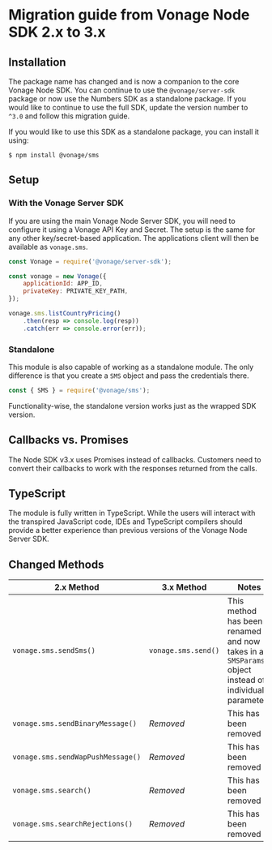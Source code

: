 # Migration guide from Vonage Node SDK 2.x to 3.x

## Installation

The package name has changed and is now a companion to the core Vonage Node SDK. You can continue to use the `@vonage/server-sdk` package or now use the Numbers SDK as a standalone package. If you would like to continue to use the full SDK, update the version number to `^3.0` and follow this migration guide.

If you would like to use this SDK as a standalone package, you can install it using:

```console
$ npm install @vonage/sms
```

## Setup

### With the Vonage Server SDK
If you are using the main Vonage Node Server SDK, you will need to configure it using a Vonage API Key and Secret. The setup is the same for any other key/secret-based application. The applications client will then be available as `vonage.sms`.

```js
const Vonage = require('@vonage/server-sdk');

const vonage = new Vonage({
    applicationId: APP_ID,
    privateKey: PRIVATE_KEY_PATH,
});

vonage.sms.listCountryPricing()
    .then(resp => console.log(resp))
    .catch(err => console.error(err));
```

### Standalone
This module is also capable of working as a standalone module. The only difference is that you create a `SMS` object and pass the credentials there.

```js
const { SMS } = require('@vonage/sms');
```

Functionality-wise, the standalone version works just as the wrapped SDK version.

## Callbacks vs. Promises

The Node SDK v3.x uses Promises instead of callbacks. Customers need to convert their callbacks to work with the responses returned from the calls. 

## TypeScript

The module is fully written in TypeScript. While the users will interact with the transpired JavaScript code, IDEs and TypeScript compilers should provide a better experience than previous versions of the Vonage Node Server SDK.

## Changed Methods

| 2.x Method | 3.x Method | Notes |
|----------------|---------------|-------|
| `vonage.sms.sendSms()` | `vonage.sms.send()` | This method has been renamed and now takes in a `SMSParams` object instead of individual parameters |
| `vonage.sms.sendBinaryMessage()` | _Removed_ |  This has been removed |
| `vonage.sms.sendWapPushMessage()` | _Removed_ |  This has been removed |
| `vonage.sms.search()` | _Removed_ |  This has been removed |
| `vonage.sms.searchRejections()` | _Removed_ |  This has been removed |
